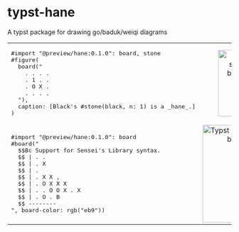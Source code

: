 # typst-hane
A typst package for drawing go/baduk/weiqi diagrams

<table>
  <tr>
    <td>
      <pre>#import "@preview/hane:0.1.0": board, stone
#figure(
  board("
    . . . .
    . 1 . .
    . O X .
    . . . .
  "),
  caption: [Black's #stone(black, n: 1) is a _hane_.]
)</pre>
    </td>
    <td align=center>
      <img height="150" alt="Typst output showing a go board diagram" src="https://github.com/user-attachments/assets/89d454e0-9ed5-41e9-8437-a71a9dfe885f">
    </td>
  </tr>
  <tr>
    <td><pre>#import "@preview/hane:0.1.0": board
#board("
  $$Bc Support for Sensei's Library syntax.
  $$ | . .
  $$ | . X
  $$ | .
  $$ | . X X ,
  $$ | . O X X X
  $$ | . . O O X . X
  $$ | . O . B
  $$ --------
", board-color: rgb("eb9"))
</pre></td><td align=center>
  <img height="220" alt="Typst output showing a go board diagram" src="https://github.com/user-attachments/assets/44cd016f-cc8d-428c-8e62-7c59f3efa83a">

</td>
  </tr>
</table>
